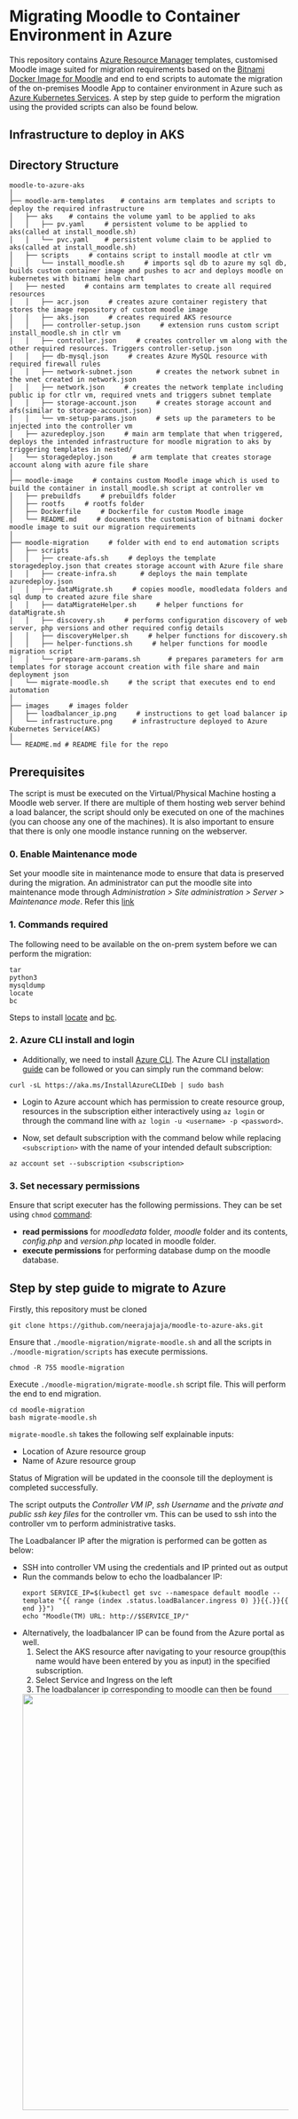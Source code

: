 # Migrating Moodle to Container Environment in Azure

This repository contains [Azure Resource Manager](https://docs.microsoft.com/en-us/azure/azure-resource-manager/management/overview) templates, customised Moodle image suited for migration requirements based on the [Bitnami Docker Image for Moodle](https://github.com/bitnami/bitnami-docker-moodle) and end to end scripts to automate the migration of the on-premises Moodle App to container environment in Azure such as [Azure Kubernetes Services](https://azure.microsoft.com/en-in/services/kubernetes-service/). A step by step guide to perform the migration using the provided scripts can also be found below.

## Infrastructure to deploy in AKS

## Directory Structure
```
moodle-to-azure-aks
│ 
├── moodle-arm-templates    # contains arm templates and scripts to deploy the required infrastructure 
│   ├── aks    # contains the volume yaml to be applied to aks
│   │   ├── pv.yaml     # persistent volume to be applied to aks(called at install_moodle.sh)
│   │   └── pvc.yaml    # persistent volume claim to be applied to aks(called at install_moodle.sh)
│   ├── scripts     # contains script to install moodle at ctlr vm
│   │   └── install_moodle.sh     # imports sql db to azure my sql db, builds custom container image and pushes to acr and deploys moodle on kubernetes with bitnami helm chart
│   ├── nested     # contains arm templates to create all required resources
│   │   ├── acr.json     # creates azure container registery that stores the image repository of custom moodle image
│   │   ├── aks.json     # creates required AKS resource
│   │   ├── controller-setup.json     # extension runs custom script install_moodle.sh in ctlr vm
│   │   ├── controller.json	    # creates controller vm along with the other required resources. Triggers controller-setup.json
│   │   ├── db-mysql.json     # creates Azure MySQL resource with required firewall rules
│   │   ├── network-subnet.json      # creates the network subnet in the vnet created in network.json
│   │   ├── network.json     # creates the network template including public ip for ctlr vm, required vnets and triggers subnet template
│   │   ├── storage-account.json     # creates storage account and afs(similar to storage-account.json)
│   │   └── vm-setup-params.json     # sets up the parameters to be injected into the controller vm
│   ├── azuredeploy.json     # main arm template that when triggered, deploys the intended infrastructure for moodle migration to aks by triggering templates in nested/
│   └── storagedeploy.json     # arm template that creates storage account along with azure file share
│
├── moodle-image     # contains custom Moodle image which is used to build the container in install_moodle.sh script at controller vm
│   ├── prebuildfs     # prebuildfs folder
│   ├── rootfs     # rootfs folder
│   ├── Dockerfile     # Dockerfile for custom Moodle image
│   └── README.md     # documents the customisation of bitnami docker moodle image to suit our migration requirements
│
├── moodle-migration     # folder with end to end automation scripts
│   ├── scripts 		
│   │   ├── create-afs.sh     # deploys the template storagedeploy.json that creates storage account with Azure file share
│   │   ├── create-infra.sh      # deploys the main template azuredeploy.json
│   │   ├── dataMigrate.sh     # copies moodle, moodledata folders and sql dump to created azure file share
│   │   ├── dataMigrateHelper.sh     # helper functions for dataMigrate.sh
│   │   ├── discovery.sh     # performs configuration discovery of web server, php versions and other required config details
│   │   ├── discoveryHelper.sh     # helper functions for discovery.sh
│   │   ├── helper-functions.sh     # helper functions for moodle migration script
│   │   └── prepare-arm-params.sh	    # prepares parameters for arm templates for storage account creation with file share and main deployment json
│   └── migrate-moodle.sh     # the script that executes end to end automation
│
├── images     # images folder
│   ├── loadbalancer_ip.png	    # instructions to get load balancer ip
│   └── infrastructure.png     # infrastructure deployed to Azure Kubernetes Service(AKS)
│   		 
└── README.md # README file for the repo

```

## Prerequisites
The script is must be executed on the Virtual/Physical Machine hosting a Moodle web server. If there are multiple of them hosting web server behind a load balancer, the script should only be executed on one of the machines (you can choose any one of the machines). It is also important to ensure that there is only one moodle instance running on the webserver.

### 0. Enable Maintenance mode
Set your moodle site in maintenance mode to ensure that data is preserved during the migration. 
An administrator can put the moodle site into maintenance mode through *Administration > Site administration > Server > Maintenance mode*. Refer this [link](https://docs.moodle.org/311/en/Maintenance_mode)


### 1. Commands required
The following need to be available on the on-prem system before we can perform the migration:
```
tar
python3
mysqldump
locate
bc
```
Steps to install [locate](https://askubuntu.com/questions/215503/how-to-install-the-locate-command/215509#215509) and [bc](https://askubuntu.com/questions/550985/installing-bc-and-any-maths-extension).

### 2. Azure CLI install and login
- Additionally, we need to install [Azure CLI](https://docs.microsoft.com/en-us/cli/azure/what-is-azure-cli). The Azure CLI [installation guide](https://docs.microsoft.com/en-us/cli/azure/install-azure-cli-linux?pivots=apt) can be followed or you can simply run the command below:
```
curl -sL https://aka.ms/InstallAzureCLIDeb | sudo bash
```
- Login to Azure account which has permission to create resource group, resources in the subscription either interactively using ```az login``` or through the command line with ```az login -u <username> -p <password>```.

- Now, set default subscription with the command below while replacing ```<subscription>``` with the name of your intended default subscription:
```
az account set --subscription <subscription>
```

### 3. Set necessary permissions
Ensure that script executer has the following permissions. They can be set using ```chmod``` [command](https://linuxize.com/post/chmod-command-in-linux/):
 - **read permissions** for *moodledata* folder, *moodle* folder and its contents, *config.php* and *version.php* located in moodle folder. 
 - **execute permissions** for performing database dump on the moodle database.

## Step by step guide to migrate to Azure
Firstly, this repository must be cloned
```
git clone https://github.com/neerajajaja/moodle-to-azure-aks.git
```
Ensure that ```./moodle-migration/migrate-moodle.sh``` and all the scripts in ```./moodle-migration/scripts``` has execute permissions.
```
chmod -R 755 moodle-migration
```
Execute ```./moodle-migration/migrate-moodle.sh``` script file. This will perform the end to end migration.
```
cd moodle-migration
bash migrate-moodle.sh
```
```migrate-moodle.sh``` takes the following self explainable inputs:
- Location of Azure resource group
- Name of Azure resource group

Status of Migration will be updated in the coonsole till the deployment is completed successfully.

The script outputs the *Controller VM IP*, *ssh Username* and the *private and public ssh key files* for the controller vm. This can be used to ssh into the controller vm to perform administrative tasks.

The Loadbalancer IP after the migration is performed can be gotten as below:
- SSH into controller VM using the credentials and IP printed out as output
- Run the commands below to echo the loadbalancer IP:
  ```
  export SERVICE_IP=$(kubectl get svc --namespace default moodle --template "{{ range (index .status.loadBalancer.ingress 0) }}{{.}}{{ end }}")
  echo "Moodle(TM) URL: http://$SERVICE_IP/"
  ```
- Alternatively, the loadbalancer IP can be found from the Azure portal as well.
  1. Select the AKS resource after navigating to your resource group(this name would have been entered by you as input) in the specified subscription.
  2. Select Service and Ingress on the left
  3. The loadbalancer ip corresponding to moodle can then be found
  <img src="images/loadbalancer_ip.png" width="750" height="750">

